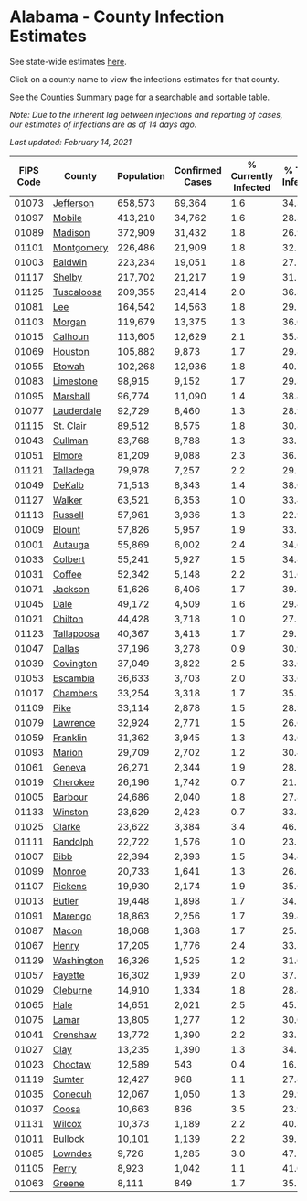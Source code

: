 # Alabama - County Infection Estimates

See state-wide estimates [here](/infections/us-al).

Click on a county name to view the infections estimates for that county.

See the [Counties Summary](/infections/summary-counties) page for a searchable and sortable table.

*Note: Due to the inherent lag between infections and reporting of cases, our estimates of infections are as of 14 days ago.*

*Last updated: February 14, 2021*

|   FIPS Code |                   County |   Population |   Confirmed Cases |   % Currently Infected |   % Total Infected |
|-------------|--------------------------|--------------|-------------------|------------------------|--------------------|
|       01073 |   [Jefferson](jefferson) |      658,573 |            69,364 |                    1.6 |               34.3 |
|       01097 |         [Mobile](mobile) |      413,210 |            34,762 |                    1.6 |               28.3 |
|       01089 |       [Madison](madison) |      372,909 |            31,432 |                    1.8 |               26.9 |
|       01101 | [Montgomery](montgomery) |      226,486 |            21,909 |                    1.8 |               32.5 |
|       01003 |       [Baldwin](baldwin) |      223,234 |            19,051 |                    1.8 |               27.5 |
|       01117 |         [Shelby](shelby) |      217,702 |            21,217 |                    1.9 |               31.5 |
|       01125 | [Tuscaloosa](tuscaloosa) |      209,355 |            23,414 |                    2.0 |               36.3 |
|       01081 |               [Lee](lee) |      164,542 |            14,563 |                    1.8 |               29.5 |
|       01103 |         [Morgan](morgan) |      119,679 |            13,375 |                    1.3 |               36.0 |
|       01015 |       [Calhoun](calhoun) |      113,605 |            12,629 |                    2.1 |               35.4 |
|       01069 |       [Houston](houston) |      105,882 |             9,873 |                    1.7 |               29.8 |
|       01055 |         [Etowah](etowah) |      102,268 |            12,936 |                    1.8 |               40.7 |
|       01083 |   [Limestone](limestone) |       98,915 |             9,152 |                    1.7 |               29.3 |
|       01095 |     [Marshall](marshall) |       96,774 |            11,090 |                    1.4 |               38.4 |
|       01077 | [Lauderdale](lauderdale) |       92,729 |             8,460 |                    1.3 |               28.9 |
|       01115 |   [St. Clair](st.-clair) |       89,512 |             8,575 |                    1.8 |               30.8 |
|       01043 |       [Cullman](cullman) |       83,768 |             8,788 |                    1.3 |               33.5 |
|       01051 |         [Elmore](elmore) |       81,209 |             9,088 |                    2.3 |               36.2 |
|       01121 |   [Talladega](talladega) |       79,978 |             7,257 |                    2.2 |               29.1 |
|       01049 |         [DeKalb](dekalb) |       71,513 |             8,343 |                    1.4 |               38.0 |
|       01127 |         [Walker](walker) |       63,521 |             6,353 |                    1.0 |               33.4 |
|       01113 |       [Russell](russell) |       57,961 |             3,936 |                    1.3 |               22.9 |
|       01009 |         [Blount](blount) |       57,826 |             5,957 |                    1.9 |               33.1 |
|       01001 |       [Autauga](autauga) |       55,869 |             6,002 |                    2.4 |               34.6 |
|       01033 |       [Colbert](colbert) |       55,241 |             5,927 |                    1.5 |               34.8 |
|       01031 |         [Coffee](coffee) |       52,342 |             5,148 |                    2.2 |               31.6 |
|       01071 |       [Jackson](jackson) |       51,626 |             6,406 |                    1.7 |               39.8 |
|       01045 |             [Dale](dale) |       49,172 |             4,509 |                    1.6 |               29.4 |
|       01021 |       [Chilton](chilton) |       44,428 |             3,718 |                    1.0 |               27.5 |
|       01123 | [Tallapoosa](tallapoosa) |       40,367 |             3,413 |                    1.7 |               29.1 |
|       01047 |         [Dallas](dallas) |       37,196 |             3,278 |                    0.9 |               30.9 |
|       01039 |   [Covington](covington) |       37,049 |             3,822 |                    2.5 |               33.6 |
|       01053 |     [Escambia](escambia) |       36,633 |             3,703 |                    2.0 |               33.6 |
|       01017 |     [Chambers](chambers) |       33,254 |             3,318 |                    1.7 |               35.2 |
|       01109 |             [Pike](pike) |       33,114 |             2,878 |                    1.5 |               28.9 |
|       01079 |     [Lawrence](lawrence) |       32,924 |             2,771 |                    1.5 |               26.6 |
|       01059 |     [Franklin](franklin) |       31,362 |             3,945 |                    1.3 |               43.0 |
|       01093 |         [Marion](marion) |       29,709 |             2,702 |                    1.2 |               30.4 |
|       01061 |         [Geneva](geneva) |       26,271 |             2,344 |                    1.9 |               28.1 |
|       01019 |     [Cherokee](cherokee) |       26,196 |             1,742 |                    0.7 |               21.5 |
|       01005 |       [Barbour](barbour) |       24,686 |             2,040 |                    1.8 |               27.8 |
|       01133 |       [Winston](winston) |       23,629 |             2,423 |                    0.7 |               33.3 |
|       01025 |         [Clarke](clarke) |       23,622 |             3,384 |                    3.4 |               46.5 |
|       01111 |     [Randolph](randolph) |       22,722 |             1,576 |                    1.0 |               23.5 |
|       01007 |             [Bibb](bibb) |       22,394 |             2,393 |                    1.5 |               34.4 |
|       01099 |         [Monroe](monroe) |       20,733 |             1,641 |                    1.3 |               26.5 |
|       01107 |       [Pickens](pickens) |       19,930 |             2,174 |                    1.9 |               35.6 |
|       01013 |         [Butler](butler) |       19,448 |             1,898 |                    1.7 |               34.2 |
|       01091 |       [Marengo](marengo) |       18,863 |             2,256 |                    1.7 |               39.4 |
|       01087 |           [Macon](macon) |       18,068 |             1,368 |                    1.7 |               25.1 |
|       01067 |           [Henry](henry) |       17,205 |             1,776 |                    2.4 |               33.3 |
|       01129 | [Washington](washington) |       16,326 |             1,525 |                    1.2 |               31.0 |
|       01057 |       [Fayette](fayette) |       16,302 |             1,939 |                    2.0 |               37.5 |
|       01029 |     [Cleburne](cleburne) |       14,910 |             1,334 |                    1.8 |               28.4 |
|       01065 |             [Hale](hale) |       14,651 |             2,021 |                    2.5 |               45.7 |
|       01075 |           [Lamar](lamar) |       13,805 |             1,277 |                    1.2 |               30.0 |
|       01041 |     [Crenshaw](crenshaw) |       13,772 |             1,390 |                    2.2 |               33.1 |
|       01027 |             [Clay](clay) |       13,235 |             1,390 |                    1.3 |               34.1 |
|       01023 |       [Choctaw](choctaw) |       12,589 |               543 |                    0.4 |               16.1 |
|       01119 |         [Sumter](sumter) |       12,427 |               968 |                    1.1 |               27.8 |
|       01035 |       [Conecuh](conecuh) |       12,067 |             1,050 |                    1.3 |               29.9 |
|       01037 |           [Coosa](coosa) |       10,663 |               836 |                    3.5 |               23.9 |
|       01131 |         [Wilcox](wilcox) |       10,373 |             1,189 |                    2.2 |               40.3 |
|       01011 |       [Bullock](bullock) |       10,101 |             1,139 |                    2.2 |               39.7 |
|       01085 |       [Lowndes](lowndes) |        9,726 |             1,285 |                    3.0 |               47.1 |
|       01105 |           [Perry](perry) |        8,923 |             1,042 |                    1.1 |               41.0 |
|       01063 |         [Greene](greene) |        8,111 |               849 |                    1.7 |               35.7 |